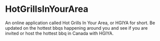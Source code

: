 # HotGrillsInYourArea
An online application called Hot Grills In Your Area, or HGIYA for short. Be updated on the hottest bbqs happening around you and see if you are invited or host the hottest bbq in Canada with HGIYA.
